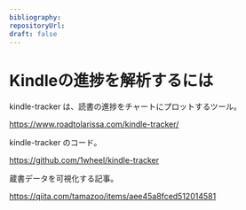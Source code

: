 ```yaml
---
bibliography: 
repositoryUrl:
draft: false
---
```


# Kindleの進捗を解析するには

kindle-tracker は、読書の進捗をチャートにプロットするツール。

https://www.roadtolarissa.com/kindle-tracker/

kindle-tracker のコード。

https://github.com/1wheel/kindle-tracker

蔵書データを可視化する記事。

https://qiita.com/tamazoo/items/aee45a8fced512014581
